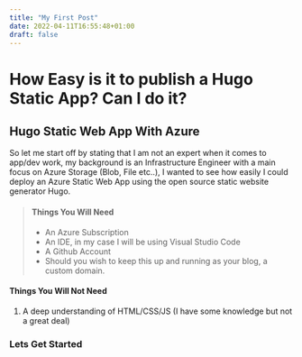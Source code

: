 ```yaml
---
title: "My First Post"
date: 2022-04-11T16:55:48+01:00
draft: false
---
```


# How Easy is it to publish a Hugo Static App? Can I do it?

## Hugo Static Web App With Azure

So let me start off by stating that I am not an expert when it comes to app/dev work, my background is an Infrastructure Engineer with a main focus on Azure Storage (Blob, File etc..), I wanted to see how easily I could deploy an Azure Static Web App using the open source static website generator Hugo.

> #### Things You Will Need
>
> - An Azure Subscription
> - An IDE, in my case I will be using Visual Studio Code
> - A Github Account
> - Should you wish to keep this up and running as your blog, a custom domain.

#### Things You Will Not Need

1. A deep understanding of HTML/CSS/JS (I have some knowledge but not a great deal)

### Lets Get Started
